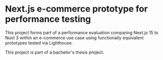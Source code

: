 # Next.js e-commerce prototype for performance testing

This project forms part of a performance evaluation comparing Next.js 15 to Nuxt 3 within an e-commerce use case
using functionally equivalent prototypes tested via Lighthouse.

This project is part of a bachelor's thesis project.

